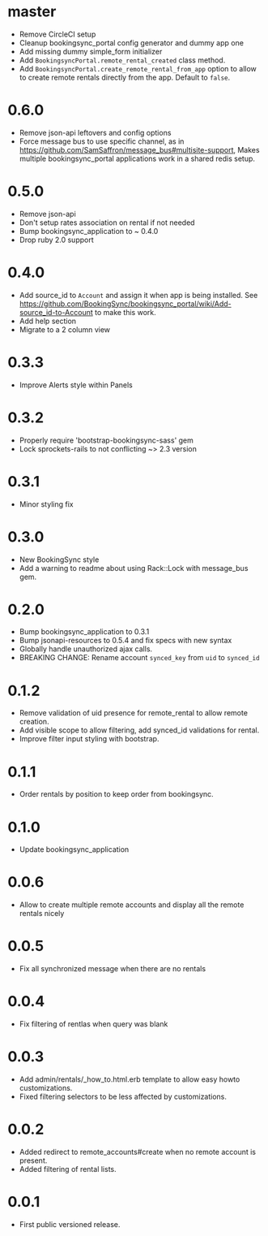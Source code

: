 # master

* Remove CircleCI setup
* Cleanup bookingsync_portal config generator and dummy app one
* Add missing dummy simple_form initializer
* Add `BookingsyncPortal.remote_rental_created` class method.
* Add `BookingsyncPortal.create_remote_rental_from_app` option to allow to create remote rentals directly from the app. Default to `false`.

# 0.6.0

* Remove json-api leftovers and config options
* Force message bus to use specific channel, as in https://github.com/SamSaffron/message_bus#multisite-support,
  Makes multiple bookingsync_portal applications work in a shared redis setup.

# 0.5.0

* Remove json-api
* Don't setup rates association on rental if not needed
* Bump bookingsync_application to ~ 0.4.0
* Drop ruby 2.0 support

# 0.4.0

* Add source_id to `Account` and assign it when app is being installed. See https://github.com/BookingSync/bookingsync_portal/wiki/Add-source_id-to-Account to make this work.
* Add help section
* Migrate to a 2 column view

# 0.3.3

* Improve Alerts style within Panels

# 0.3.2

* Properly require 'bootstrap-bookingsync-sass' gem
* Lock sprockets-rails to not conflicting ~> 2.3 version

# 0.3.1

* Minor styling fix

# 0.3.0

* New BookingSync style
* Add a warning to readme about using Rack::Lock with message_bus gem.

# 0.2.0

* Bump bookingsync_application to 0.3.1
* Bump jsonapi-resources to 0.5.4 and fix specs with new syntax
* Globally handle unauthorized ajax calls.
* BREAKING CHANGE: Rename account `synced_key` from `uid` to `synced_id`

# 0.1.2

* Remove validation of uid presence for remote_rental to allow remote creation.
* Add visible scope to allow filtering, add synced_id validations for rental.
* Improve filter input styling with bootstrap.

# 0.1.1

* Order rentals by position to keep order from bookingsync.

# 0.1.0

* Update bookingsync_application

# 0.0.6

* Allow to create multiple remote accounts and display all the remote rentals nicely

# 0.0.5

* Fix all synchronized message when there are no rentals

# 0.0.4

* Fix filtering of rentlas when query was blank

# 0.0.3

* Add admin/rentals/_how_to.html.erb template to allow easy howto customizations.
* Fixed filtering selectors to be less affected by customizations.

# 0.0.2

* Added redirect to remote_accounts#create when no remote account is present.
* Added filtering of rental lists.

# 0.0.1

* First public versioned release.
